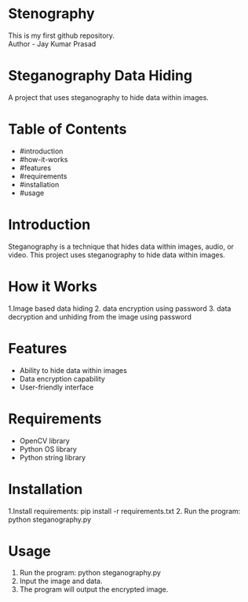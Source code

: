 # Stenography
This is my first github repository.
<br>
Author - Jay Kumar Prasad

# Steganography Data Hiding

A project that uses steganography to hide data within images.

# Table of Contents
- #introduction
- #how-it-works
- #features
- #requirements
- #installation
- #usage

# Introduction
Steganography is a technique that hides data within images, audio, or video. This project uses steganography to hide data within images.

# How it Works

1.Image based data hiding 
2. data encryption using password
3. data decryption and unhiding from the image using password

# Features
- Ability to hide data within images
- Data encryption capability
- User-friendly interface

# Requirements
- OpenCV library
- Python OS library
- Python string library


# Installation
1.Install requirements: pip install -r requirements.txt
2. Run the program: python steganography.py

# Usage
1. Run the program: python steganography.py
2. Input the image and data.
3. The program will output the encrypted image.
